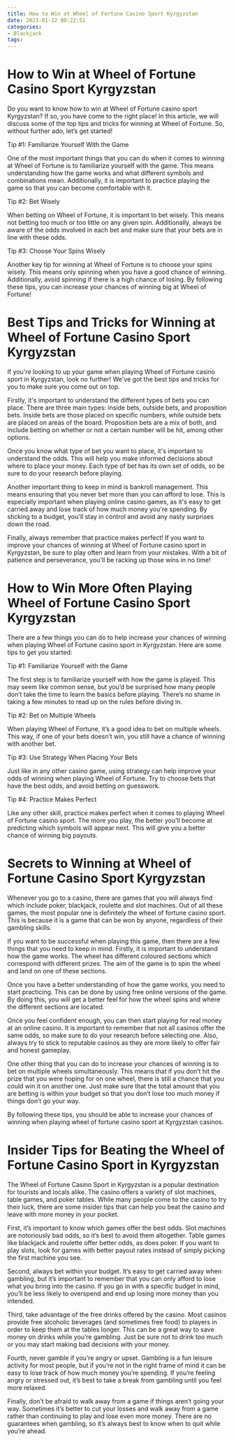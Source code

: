 ```yaml
---
title: How to Win at Wheel of Fortune Casino Sport Kyrgyzstan
date: 2023-01-12 00:22:51
categories:
- Blackjack
tags:
---
```



#  How to Win at Wheel of Fortune Casino Sport Kyrgyzstan

Do you want to know how to win at Wheel of Fortune casino sport Kyrgyzstan? If so, you have come to the right place! In this article, we will discuss some of the top tips and tricks for winning at Wheel of Fortune. So, without further ado, let’s get started!

Tip #1: Familiarize Yourself With the Game

One of the most important things that you can do when it comes to winning at Wheel of Fortune is to familiarize yourself with the game. This means understanding how the game works and what different symbols and combinations mean. Additionally, it is important to practice playing the game so that you can become comfortable with it.

Tip #2: Bet Wisely

When betting on Wheel of Fortune, it is important to bet wisely. This means not betting too much or too little on any given spin. Additionally, always be aware of the odds involved in each bet and make sure that your bets are in line with these odds.

Tip #3: Choose Your Spins Wisely

Another key tip for winning at Wheel of Fortune is to choose your spins wisely. This means only spinning when you have a good chance of winning. Additionally, avoid spinning if there is a high chance of losing. By following these tips, you can increase your chances of winning big at Wheel of Fortune!

#  Best Tips and Tricks for Winning at Wheel of Fortune Casino Sport Kyrgyzstan

If you're looking to up your game when playing Wheel of Fortune casino sport in Kyrgyzstan, look no further! We've got the best tips and tricks for you to make sure you come out on top.

Firstly, it's important to understand the different types of bets you can place. There are three main types: inside bets, outside bets, and proposition bets. Inside bets are those placed on specific numbers, while outside bets are placed on areas of the board. Proposition bets are a mix of both, and include betting on whether or not a certain number will be hit, among other options.

Once you know what type of bet you want to place, it's important to understand the odds. This will help you make informed decisions about where to place your money. Each type of bet has its own set of odds, so be sure to do your research before playing.

Another important thing to keep in mind is bankroll management. This means ensuring that you never bet more than you can afford to lose. This is especially important when playing online casino games, as it's easy to get carried away and lose track of how much money you're spending. By sticking to a budget, you'll stay in control and avoid any nasty surprises down the road.

Finally, always remember that practice makes perfect! If you want to improve your chances of winning at Wheel of Fortune casino sport in Kyrgyzstan, be sure to play often and learn from your mistakes. With a bit of patience and perseverance, you'll be racking up those wins in no time!

#  How to Win More Often Playing Wheel of Fortune Casino Sport Kyrgyzstan

There are a few things you can do to help increase your chances of winning when playing Wheel of Fortune casino sport in Kyrgyzstan. Here are some tips to get you started:

Tip #1: Familiarize Yourself with the Game

The first step is to familiarize yourself with how the game is played. This may seem like common sense, but you’d be surprised how many people don’t take the time to learn the basics before playing. There’s no shame in taking a few minutes to read up on the rules before diving in.

Tip #2: Bet on Multiple Wheels

When playing Wheel of Fortune, it’s a good idea to bet on multiple wheels. This way, if one of your bets doesn’t win, you still have a chance of winning with another bet.

Tip #3: Use Strategy When Placing Your Bets

Just like in any other casino game, using strategy can help improve your odds of winning when playing Wheel of Fortune. Try to choose bets that have the best odds, and avoid betting on guesswork.

Tip #4: Practice Makes Perfect

Like any other skill, practice makes perfect when it comes to playing Wheel of Fortune casino sport. The more you play, the better you’ll become at predicting which symbols will appear next. This will give you a better chance of winning big payouts.

#  Secrets to Winning at Wheel of Fortune Casino Sport Kyrgyzstan 

Whenever you go to a casino, there are games that you will always find which include poker, blackjack, roulette and slot machines. Out of all these games, the most popular one is definitely the wheel of fortune casino sport. This is because it is a game that can be won by anyone, regardless of their gambling skills.

If you want to be successful when playing this game, then there are a few things that you need to keep in mind. Firstly, it is important to understand how the game works. The wheel has different coloured sections which correspond with different prizes. The aim of the game is to spin the wheel and land on one of these sections.

Once you have a better understanding of how the game works, you need to start practicing. This can be done by using free online versions of the game. By doing this, you will get a better feel for how the wheel spins and where the different sections are located.

Once you feel confident enough, you can then start playing for real money at an online casino. It is important to remember that not all casinos offer the same odds, so make sure to do your research before selecting one. Also, always try to stick to reputable casinos as they are more likely to offer fair and honest gameplay.

One other thing that you can do to increase your chances of winning is to bet on multiple wheels simultaneously. This means that if you don’t hit the prize that you were hoping for on one wheel, there is still a chance that you could win it on another one. Just make sure that the total amount that you are betting is within your budget so that you don’t lose too much money if things don’t go your way.

By following these tips, you should be able to increase your chances of winning when playing wheel of fortune casino sport at Kyrgyzstan casinos.

#  Insider Tips for Beating the Wheel of Fortune Casino Sport in Kyrgyzstan

The Wheel of Fortune Casino Sport in Kyrgyzstan is a popular destination for tourists and locals alike. The casino offers a variety of slot machines, table games, and poker tables. While many people come to the casino to try their luck, there are some insider tips that can help you beat the casino and leave with more money in your pocket.

First, it’s important to know which games offer the best odds. Slot machines are notoriously bad odds, so it’s best to avoid them altogether. Table games like blackjack and roulette offer better odds, as does poker. If you want to play slots, look for games with better payout rates instead of simply picking the first machine you see.

Second, always bet within your budget. It’s easy to get carried away when gambling, but it’s important to remember that you can only afford to lose what you bring into the casino. If you go in with a specific budget in mind, you’ll be less likely to overspend and end up losing more money than you intended.

Third, take advantage of the free drinks offered by the casino. Most casinos provide free alcoholic beverages (and sometimes free food) to players in order to keep them at the tables longer. This can be a great way to save money on drinks while you’re gambling. Just be sure not to drink too much or you may start making bad decisions with your money.

Fourth, never gamble if you’re angry or upset. Gambling is a fun leisure activity for most people, but if you’re not in the right frame of mind it can be easy to lose track of how much money you’re spending. If you’re feeling angry or stressed out, it’s best to take a break from gambling until you feel more relaxed.

Finally, don’t be afraid to walk away from a game if things aren’t going your way. Sometimes it’s better to cut your losses and walk away from a game rather than continuing to play and lose even more money. There are no guarantees when gambling, so it’s always best to know when to quit while you’re ahead.